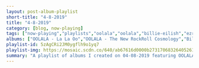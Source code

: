 ```yaml
---
layout: post-album-playlist
short-title: "4-8-2019"
title: "4-8-2019"
category: [blog, now-playing]
tags: ["now-playing","playlists","oolala","oolala","billie-eilish","ezra-furman","voxtrot","tom-waits","nick-cave-&-the-bad-seeds","failure","ramones","ramones","ramones","ramones"]
albums: ["OOLALA - La La Oo","OOLALA - The New RockRoll Cosmology","Billie Eilish - WHEN WE ALL FALL ASLEEP, WHERE DO WE GO?","Ezra Furman - Perpetual Motion People","Voxtrot - Raised By Wolves EP","Tom Waits - Bone Machine","Nick Cave & The Bad Seeds - The Good Son (2010 Remastered Version)","Failure - Fantastic Planet","Ramones - Adios Amigos","Ramones - Leave Home (40th Anniversary Deluxe Edition)","Ramones - Rocket to Russia (40th Anniversary Deluxe Edition)","Ramones - Road to Ruin (40th Anniversary Deluxe Edition)"]
playlist-id: 5zAgCRi2JM0ygflh9o1yq7
playlist-img: https://mosaic.scdn.co/640/ab67616d0000b273170683264052615fd667788dab67616d0000b27350a3147b4edd7701a876c6ceab67616d0000b2738cf14a21003027b9d22c2beaab67616d0000b27394aafc764372075633353e38
summary: "A playlist of albums I created on 04-08-2019 featuring OOLALA, OOLALA, Billie Eilish, Ezra Furman, Voxtrot, Tom Waits, Nick Cave & The Bad Seeds, Failure, Ramones, Ramones, Ramones, and Ramones"
---
```

